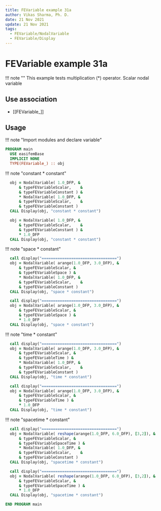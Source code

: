 ```yaml
---
title: FEVariable example 31a
author: Vikas Sharma, Ph. D.
date: 21 Nov 2021
update: 21 Nov 2021
tags:
  - FEVariable/NodalVariable
  - FEVariable/Display
---
```


# FEVariable example 31a

!!! note ""
    This example tests multiplication (*) operator. Scalar nodal variable

## Use association

- [[FEVariable_]]

## Usage

!!! note "Import modules and declare variable"

```fortran
PROGRAM main
  USE easifemBase
  IMPLICIT NONE
  TYPE(FEVariable_) :: obj
```

!!! note "constant * constant"

```fortran
  obj = NodalVariable( 1.0_DFP, &
      & typeFEVariableScalar,    &
      & typeFEVariableConstant ) &
      * NodalVariable( 1.0_DFP, &
      & typeFEVariableScalar,    &
      & typeFEVariableConstant )
  CALL Display(obj, "constant * constant")
```

```fortran
  obj = NodalVariable( 1.0_DFP, &
      & typeFEVariableScalar,    &
      & typeFEVariableConstant ) &
      * 1.0_DFP
  CALL Display(obj, "constant * constant")
```

!!! note "space * constant"

```fortran
  call display("=================================")
  obj = NodalVariable( arange(1.0_DFP, 3.0_DFP), &
      & typeFEVariableScalar, &
      & typeFEVariableSpace ) &
      * NodalVariable( 1.0_DFP, &
      & typeFEVariableScalar,    &
      & typeFEVariableConstant )
  CALL Display(obj, "space * constant")
```

```fortran
  call display("=================================")
  obj = NodalVariable( arange(1.0_DFP, 3.0_DFP), &
      & typeFEVariableScalar, &
      & typeFEVariableSpace ) &
      * 1.0_DFP
  CALL Display(obj, "space * constant")
```

!!! note "time * constant"

```fortran
  call display("=================================")
  obj = NodalVariable( arange(1.0_DFP, 3.0_DFP), &
      & typeFEVariableScalar, &
      & typeFEVariableTime ) &
      * NodalVariable( 1.0_DFP, &
      & typeFEVariableScalar,    &
      & typeFEVariableConstant )
  CALL Display(obj, "time * constant")
```

```fortran
  call display("=================================")
  obj = NodalVariable( arange(1.0_DFP, 3.0_DFP), &
      & typeFEVariableScalar, &
      & typeFEVariableTime ) &
      * 1.0_DFP
  CALL Display(obj, "time * constant")
```

!!! note "spacetime * constant"

```fortran
  call display("=================================")
  obj = NodalVariable( reshape(arange(1.0_DFP, 6.0_DFP), [3,2]), &
      & typeFEVariableScalar, &
      & typeFEVariableSpaceTime ) &
      * NodalVariable( 1.0_DFP, &
      & typeFEVariableScalar,    &
      & typeFEVariableConstant )
  CALL Display(obj, "spacetime * constant")
```

```fortran
  call display("=================================")
  obj = NodalVariable( reshape(arange(1.0_DFP, 6.0_DFP), [3,2]), &
      & typeFEVariableScalar, &
      & typeFEVariableSpaceTime ) &
      * 1.0_DFP
  CALL Display(obj, "spacetime * constant")
```

```fortran
END PROGRAM main
```
